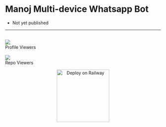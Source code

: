 # Manoj Multi-device Whatsapp Bot

- Not yet published

***

<div align="left"><br> <img src="https://profile-counter.glitch.me/ravindu01manoj/count.svg" /><br>Profile Viewers</div>

<div align="left"><br> <img src="https://profile-counter.glitch.me/ravindu01manoj-manoj-md/count.svg" /><br>Repo Viewers</div>

<p align="center">
<a href="https://heroku.com/deploy?template=https://github.com/QUEENNICKY/Queen-nicky"><img src="https://www.herokucdn.com/deploy/button.svg" alt="Deploy on Railway" width="170px"></a>
</p>
